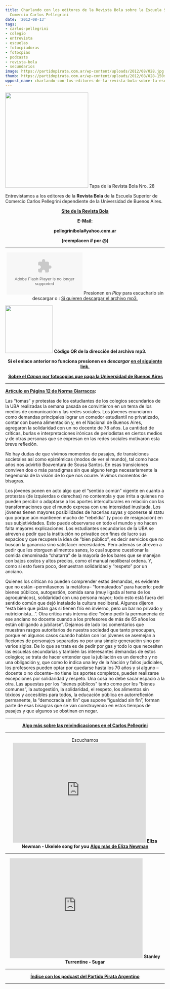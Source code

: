 ```yaml
---
title: Charlando con los editores de la Revista Bola sobre la Escuela Superior de
  Comercio Carlos Pellegrini
date: '2012-08-13'
tags:
- carlos-pellegrini
- colegio
- entrevista
- escuelas
- fotocpiadoras
- fotocpias
- podcasts
- revista-bola
- secundarios
image: https://partidopirata.com.ar/wp-content/uploads/2012/08/028.jpg
thumb: https://partidopirata.com.ar/wp-content/uploads/2012/08/028-150x150.jpg
wppost_name: charlando-con-los-editores-de-la-revista-bola-sobre-la-escuela-superior-de-comercio-carlos-pellegrini
---
```


<a href="https://partidopirata.com.ar/wp-content/uploads/2012/08/028.jpg"><img class="size-medium wp-image-5917" title="028" src="https://partidopirata.com.ar/wp-content/uploads/2012/08/028-262x300.jpg" alt="" width="262" height="300" /></a> Tapa de la Revista Bola Nro. 28


Entrevistamos a los editores de la <strong>Revista Bola</strong> de la Escuela Superior de Comercio Carlos Pellegrini dependiente de la Universidad de Buenos Aires.
<p style="text-align: center;"><strong><a href="http://www.revistabola.com.ar/" target="_blank">Site de la Revista Bola</a></strong></p>
<p style="text-align: center;"><strong>E-Mail:</strong></p>
<p style="text-align: center;"><strong>pellegrinibola#yahoo.com.ar</strong></p>
<p style="text-align: center;"><strong>(reemplacen # por @)</strong></p>


<hr />

<center>
<object id="player1377240" width="240" height="133" classid="clsid:d27cdb6e-ae6d-11cf-96b8-444553540000" codebase="http://download.macromedia.com/pub/shockwave/cabs/flash/swflash.cab#version=6,0,40,0"><param name="AllowScriptAccess" value="always" /><param name="allowFullScreen" value="true" /><param name="wmode" value="transparent" /><param name="src" value="http://www.ivoox.com/playerivoox_ee_1377240_1.html" /><param name="allowfullscreen" value="true" /><param name="allowscriptaccess" value="always" /><embed id="player1377240" width="240" height="133" type="application/x-shockwave-flash" src="http://www.ivoox.com/playerivoox_ee_1377240_1.html" AllowScriptAccess="always" allowFullScreen="true" wmode="transparent" allowfullscreen="true" allowscriptaccess="always" /></object>
Presionen en <em>Play</em> para escucharlo sin descargar o :
<a href="http://www.ivoox.com/charlando-alumnos-del-carlos-pellegrini-revista-bola_md_1377240_1.mp3" target="_blank">Si quieren descargar el archivo mp3.</a></center>

<a href="https://partidopirata.com.ar/wp-content/uploads/2012/08/chart3.png"><img class="size-full wp-image-5918" title="chart" src="https://partidopirata.com.ar/wp-content/uploads/2012/08/chart3.png" alt="" width="150" height="150" /></a> <strong>Código QR de la dirección del archivo mp3.</strong>

<p style="text-align: center;"><strong>Si el enlace anterior no funciona presionen en <em>descargar</em> <a href="http://www.ivoox.com/charlando-alumnos-del-carlos-pellegrini-revista-bola-audios-mp3_rf_1377240_1.html" target="_blank">en el siguiente link.</a></strong></p>
<p style="text-align: center;"><strong> <a href="https://partidopirata.com.ar/2179/actividades-diversas-para-el-mes-de-noviembre-debate-sobre-el-canon-por-fotocopias">Sobre el <em>Canon</em> por fotocopias que paga la Universidad de Buenos Aires</a></strong></p>


<hr />

<strong><a href="http://www.pagina12.com.ar/diario/universidad/10-198857-2012-07-17.html" target="_blank">Artículo en Página 12 de Norma Giarracca</a>:</strong>

Las “tomas” y protestas de los estudiantes de los colegios secundarios de la UBA realizadas la semana pasada se convirtieron en un tema de los medios de comunicación y las redes sociales. Los jóvenes enunciaron como demandas principales lograr un comedor estudiantil no privatizado, contar con buena alimentación y, en el Nacional de Buenos Aires, agregaron la solidaridad con un no docente de 78 años. La cantidad de críticas, burlas e interpretaciones irónicas de periodistas en ciertos medios y de otras personas que se expresan en las redes sociales motivaron esta breve reflexión.

No hay dudas de que vivimos momentos de pasajes, de transiciones societales así como epistémicas (modos de ver el mundo), tal como hace años nos advirtió Boaventura de Sousa Santos. En esas transiciones conviven dos o más paradigmas sin que alguno tenga necesariamente la hegemonía de la visión de lo que nos ocurre. Vivimos momentos de bisagras.

Los jóvenes ponen en acto algo que el “sentido común” vigente en cuanto a protestas (de izquierdas o derechas) no contempla y que irrita a quienes no pueden percibir o adaptarse a los aportes interculturales en relación con las transformaciones que el mundo expresa con una intensidad inusitada. Los jóvenes tienen mayores posibilidades de hacerlas suyas y oponerse al statu quo porque aún mantienen mucho de “rebeldía” (y poco de resignación) en sus subjetividades. Esto puede observarse en todo el mundo y no hacen falta mayores explicaciones. Los estudiantes secundarios de la UBA se atreven a pedir que la institución no privatice con fines de lucro sus espacios y que recupere la idea de “bien público”, es decir servicios que no buscan la ganancia sino satisfacer necesidades. Pero además se atreven a pedir que les otorguen alimentos sanos, lo cual supone cuestionar la comida denominada “chatarra” de la mayoría de los bares que se manejan con bajos costos y altos precios, como el manual neoliberal ordena. Y, como si esto fuera poco, demuestran solidaridad y “respeto” por un anciano.

Quienes los critican no pueden comprender estas demandas, es evidente que no están –permítasenos la metáfora– “formateados” para hacerlo: pedir bienes públicos, autogestión, comida sana (muy ligada al tema de los agroquímicos), solidaridad con una persona mayor; todo esto está fuera del sentido común que dejó instalado la cultura neoliberal. Algunos dijeron “está bien que pidan gas si tienen frío en invierno, pero un bar no privado y nutricionista…”. Otra crítica más interna dice “cómo pedir la permanencia de ese anciano no docente cuando a los profesores de más de 65 años los están obligando a jubilarse”. Dejamos de lado los comentarios que muestran rasgos autoritarios de nuestra sociedad que tanto preocupan, porque en algunos casos cuando hablan con los jóvenes se asemejan a ficciones de personajes separados no por una simple generación sino por varios siglos. De lo que se trata es de pedir por gas y todo lo que necesiten las escuelas secundarias y también las interesantes demandas de estos colegios; se trata de hacer entender que la jubilación es un derecho y no una obligación y, que como lo indica una ley de la Nación y fallos judiciales, los profesores pueden optar por quedarse hasta los 70 años y si alguno –docente o no docente– no tiene los aportes completos, pueden realizarse excepciones por solidaridad y respeto. Una cosa no debe sacar espacio a la otra. Las apuestas por los “bienes públicos” tanto como por los “bienes comunes”, la autogestión, la solidaridad, el respeto, los alimentos sin tóxicos y accesibles para todos, la educación pública en autorreflexión permanente, la “democracia sin fin” que supone “igualdad sin fin”, forman parte de esas bisagras que se van construyendo en estos tiempos de pasajes y que algunos se obstinan en negar.

<hr />
<p style="text-align: center;"><strong><a href="https://partidopirata.com.ar/5317/tratando-de-entender-lo-que-pasa-en-el-pellegrini">Algo más sobre las reivindicaciones en el Carlos Pellegrini</a></strong></p>


<hr />

<center>Escuchamos
<iframe src="http://www.youtube.com/embed/8aXCUVP0Vgo" frameborder="0" width="420" height="315"></iframe>
<strong>Eliza Newman - Ukelele song for you</strong>
<strong> <a href="http://soundcloud.com/eliza-newman" target="_blank">Algo más de Eliza Newman</a></strong></center>

<hr />
<p style="text-align: center;"><iframe src="http://www.youtube.com/embed/o1XLr_PZkuY" frameborder="0" width="420" height="315"></iframe>
<strong>Stanley Turrentine - Sugar</strong></p>


<hr />
<p style="text-align: center;"><strong><a href="https://partidopirata.com.ar/857/indice-con-los-podcast-del-partido-pirata-argentino">Índice con los podcast del Partido Pirata Argentino</a></strong></p>


<hr />
